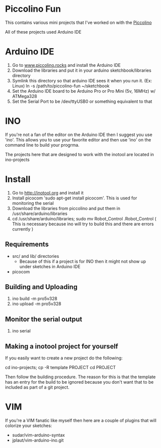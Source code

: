 Piccolino Fun
=============

This contains various mini projects that I've worked on with the [Piccolino](http://www.piccolino.rocks/)

All of these projects used Arduino IDE

# Arduino IDE

1. Go to www.piccolino.rocks and install the Arduino IDE
2. Download the libraries and put it in your arduino sketchbook/libraries directory
3. Symlink this directory so that arduino IDE sees it when you run it.
   (Ex: Linux) ln -s /path/to/piccolino-fun ~/sketchbook
4. Set the Arduino IDE board to be Arduino Pro or Pro Mini (5v, 16MHz) w/ ATMega328
5. Set the Serial Port to be /dev/ttyUSB0 or something equivalent to that

# INO
If you're not a fan of the editor on the Arduino IDE then I suggest you use 'ino'.
This allows you to use your favorite editor and then use 'ino' on the command line
to build your progrma.

The projects here that are designed to work with the inotool are located in ino-projects

# Install
1. Go to http://inotool.org and install it
2. Install picocom 'sudo apt-get install picocom'. This is used for monitoring the serial
2. Download the libraries from piccolino and put them in /usr/share/arduino/libraries
3. cd /usr/share/arduino/libraries; sudo mv Robot_Control .Robot_Control
   ( This is necessary because ino will try to build this and there are errors currently )

## Requirements
* src/ and lib/ directories
  * Because of this if a project is for INO then it might not show up under sketches in Arduino IDE
* picocom

## Building and Uploading
1. ino build -m pro5v328
2. ino upload -m pro5v328

## Monitor the serial output
1. ino serial

## Making a inotool project for yourself
If you easily want to create a new project do the following:

  cd ino-projects; cp -R template PROJECT
  cd PROJECT

Then follow the building procedure.
The reason for this is that the template has an entry for the build to be ignored because
you don't want that to be included as part of a git project.


# VIM
If you're a VIM fanatic like myself then here are a couple of plugins that will colorize your sketches:
* sudar/vim-arduino-syntax
* jplaut/vim-arduino-ino.git

